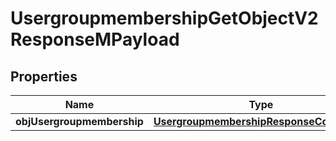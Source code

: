
# UsergroupmembershipGetObjectV2ResponseMPayload

## Properties
| Name | Type | Description | Notes |
| ------------ | ------------- | ------------- | ------------- |
| **objUsergroupmembership** | [**UsergroupmembershipResponseCompound**](UsergroupmembershipResponseCompound.md) |  |  |



